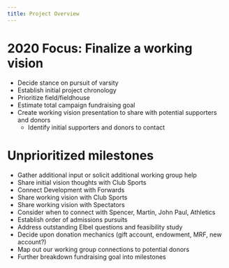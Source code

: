 ```yaml
---
title: Project Overview
---
```


# 2020 Focus: Finalize a working vision
- Decide stance on pursuit of varsity
- Establish initial project chronology
- Prioritize field/fieldhouse
- Estimate total campaign fundraising goal
- Create working vision presentation to share with potential supporters and donors
    - Identify initial supporters and donors to contact

# Unprioritized milestones
- Gather additional input or solicit additional working group help
- Share initial vision thoughts with Club Sports
- Connect Development with Forwards
- Share working vision with Club Sports
- Share working vision with Spectators
- Consider when to connect with Spencer, Martin, John Paul, Athletics
- Establish order of admissions pursuits
- Address outstanding Elbel questions and feasibility study
- Decide upon donation mechanics (gift account, endowment, MRF, new account?)
- Map out our working group connections to potential donors
- Further breakdown fundraising goal into milestones
